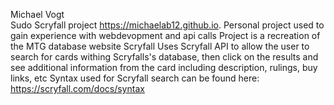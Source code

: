 Michael Vogt  
Sudo Scryfall project
https://michaelab12.github.io.
Personal project used to gain experience with webdevopment and api calls
Project is a recreation of the MTG database website Scryfall
Uses Scryfall API to allow the user to search for cards
withing Scryfalls's database, then click on the results
and see additional information from the card
including description, rulings, buy links, etc
Syntax used for Scryfall search can be found here:
https://scryfall.com/docs/syntax
